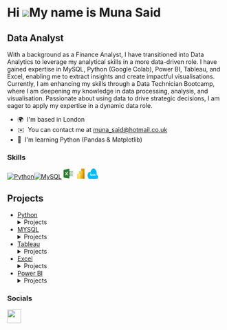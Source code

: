 Hi ![](https://user-images.githubusercontent.com/18350557/176309783-0785949b-9127-417c-8b55-ab5a4333674e.gif)My name is Muna Said
=================================================================================================================================

Data Analyst
------------

With a background as a Finance Analyst, I have transitioned into Data Analytics to leverage my analytical skills in a more data-driven role. I have gained expertise in MySQL, Python (Google Colab), Power BI, Tableau, and Excel, enabling me to extract insights and create impactful visualisations. Currently, I am enhancing my skills through a Data Technician Bootcamp, where I am deepening my knowledge in data processing, analysis, and visualisation. Passionate about using data to drive strategic decisions, I am eager to apply my expertise in a dynamic data role.

* 🌍  I'm based in London
* ✉️  You can contact me at [muna\_said@hotmail.co.uk](mailto:muna_said@hotmail.co.uk)
* 🧠  I'm learning Python (Pandas & Matplotlib)

### Skills


<p align="left">
<a href="https://www.python.org/" target="_blank" rel="noreferrer"><img src="https://raw.githubusercontent.com/danielcranney/readme-generator/main/public/icons/skills/python-colored.svg" width="36" height="36" alt="Python" /></a><a href="https://www.mysql.com/" target="_blank" rel="noreferrer"><img src="https://raw.githubusercontent.com/danielcranney/readme-generator/main/public/icons/skills/mysql-colored.svg" width="36" height="36" alt="MySQL" /></a>
<img src="excel.png" alt="Excel" width="24" height="24">
<img src="power-bi-icon.png" alt="Power BI" width="24" height="24">
<img src="microsoft-azure.256x158.png" alt="Azure" width="24" height="24">
<h2>Projects</h2>
<ul>
  <li><a href="#Python">Python</a></li>
  <details>
  <summary>Projects</summary>

  ### GDP (nominal) per Capita <a name="gdp-nominal"></a> 
    
  This file allowed me to explore countries IMF estimates, World Bank estimates and UN estimates. Using Python I was able to investigate important information. 

  
  <img src="Images/Image 1.png" alt="Image 1" width="400" height="200">

  
  Image 1 shows me integrating my data as you can see I was looking at the amount of countries per continents. There is slight misinformation as on google Africa has 54, 
  Asia has 48, Europe has 44, North America has 23, South America has 12, and Oceania has 14. There is increase number of countries in my data which were incorrect. 
  

  <img src="Images/Image 2.png" alt="Image 2" width="450" height="300">

  Image 2 shows countries which are below the IMF estimates, I had to clean my data before this as a lot of IMF estimate were coming up as NaN which stands for not a 
  number. I replaced this with the value of 0 to get more precision.

  ### Students <a name="Studentsin.csv"></a> 

Students file contained id, name, class, marks and gender of students. Here I was able to use python syntax to obtain wanted information.  

 <img src="Images/Image 3.png" alt="Image 3" width="450" height="300">

Image 3 I was able to check which students were in class four. Because I didn’t specify which columns I wanted only on display I was given all their information such as ID, mark, name and gender. 

 <img src="Images/Image 4.png" alt="Image 4" width="450" height="300">

Image 4 I was able assign a new column named ‘passed’ where any student who obtained a mark over 60 will show true or under 60 will show false. 

 <img src="Images/Image 5 .png" alt="Image 5" width="450" height="300">
 

Image 5  shows how easy it is to rename a column. I was able to replace column name ‘mark’ with ‘score’ which makes it easier to read. 
 </details>
  
  <li><a href="#MYSQL">MYSQL</a></li>
  <details>
  <summary>Projects</summary>

### World_db <a name="World_db"></a> 

I was able to use a world database to retrieve information regarding population, GDP and city names. I used SQL syntax to get my wanted outcome.  

Question 1 : Cities with High GDP per Capita: Scenario: An economic consulting firm is analysing cities with high GDP per capita for investment opportunities. You're tasked with identifying cities with above-average GDP per capita from the database to assist the firm in identifying potential investment destinations. 

<img src="Images/Image 6.png" alt="Image 6" width="450" height="300">

Question 2 : Cities in Europe: Scenario: A European cultural exchange program is seeking to connect students with cities across the continent. You're tasked with compiling a list of cities located in Europe from the database to facilitate program planning and student engagement. 

<img src="Images/Image 7.png" alt="Image 7" width="450" height="300">

Question 3: Country with Largest Population: Scenario: A global economic research institute requires data on countries with the largest populations for a comprehensive analysis. You're tasked with identifying the country with the highest population from the database to provide valuable insights into demographic trends. 


<img src="Images/Image 8.png" alt="Image 7" width="450" height="300">

  </details>
  <li><a href="#Tableau">Tableau</a></li>
  <details>
  <summary>Projects</summary>
  </details>
  <li><a href="#Excel">Excel</a></li>
  <details>
  <summary>Projects</summary>
  </details>
  <li><a href="#Power BI">Power BI</a></li>
  <details>
  <summary>Projects</summary>
  </details>
</ul>

</p>


### Socials

<p align="left"> <a href="https://www.linkedin.com/in/MunaSaid" target="_blank" rel="noreferrer"> <picture> <source media="(prefers-color-scheme: dark)" srcset="https://raw.githubusercontent.com/danielcranney/readme-generator/main/public/icons/socials/linkedin-dark.svg" /> <source media="(prefers-color-scheme: light)" srcset="https://raw.githubusercontent.com/danielcranney/readme-generator/main/public/icons/socials/linkedin.svg" /> <img src="https://raw.githubusercontent.com/danielcranney/readme-generator/main/public/icons/socials/linkedin.svg" width="32" height="32" /> </picture> </a></p>
